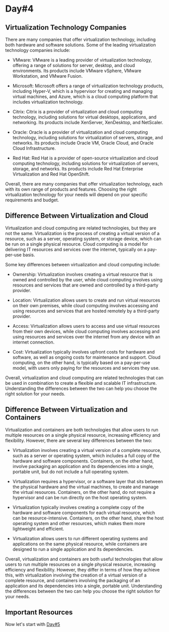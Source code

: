 # Day#4

## Virtualization Technology Companies

There are many companies that offer virtualization technology, including both hardware and software solutions. Some of the leading virtualization technology companies include:

+ VMware: VMware is a leading provider of virtualization technology, offering a range of solutions for server, desktop, and cloud environments. Its products include VMware vSphere, VMware Workstation, and VMware Fusion.

+ Microsoft: Microsoft offers a range of virtualization technology products, including Hyper-V, which is a hypervisor for creating and managing virtual machines, and Azure, which is a cloud computing platform that includes virtualization technology.

+ Citrix: Citrix is a provider of virtualization and cloud computing technology, including solutions for virtual desktops, applications, and networking. Its products include XenServer, XenDesktop, and NetScaler.

+ Oracle: Oracle is a provider of virtualization and cloud computing technology, including solutions for virtualization of servers, storage, and networks. Its products include Oracle VM, Oracle Cloud, and Oracle Cloud Infrastructure.

+ Red Hat: Red Hat is a provider of open-source virtualization and cloud computing technology, including solutions for virtualization of servers, storage, and networks. Its products include Red Hat Enterprise Virtualization and Red Hat OpenShift.

Overall, there are many companies that offer virtualization technology, each with its own range of products and features. Choosing the right virtualization technology for your needs will depend on your specific requirements and budget.

## Difference Between Virtualization and Cloud

Virtualization and cloud computing are related technologies, but they are not the same. Virtualization is the process of creating a virtual version of a resource, such as a server, operating system, or storage device, which can be run on a single physical resource. Cloud computing is a model for delivering IT resources and services over the internet, typically on a pay-per-use basis.

Some key differences between virtualization and cloud computing include:

+ Ownership: Virtualization involves creating a virtual resource that is owned and controlled by the user, while cloud computing involves using resources and services that are owned and controlled by a third-party provider.

+ Location: Virtualization allows users to create and run virtual resources on their own premises, while cloud computing involves accessing and using resources and services that are hosted remotely by a third-party provider.

+ Access: Virtualization allows users to access and use virtual resources from their own devices, while cloud computing involves accessing and using resources and services over the internet from any device with an internet connection.

+ Cost: Virtualization typically involves upfront costs for hardware and software, as well as ongoing costs for maintenance and support. Cloud computing, on the other hand, is typically based on a pay-per-use model, with users only paying for the resources and services they use.

Overall, virtualization and cloud computing are related technologies that can be used in combination to create a flexible and scalable IT infrastructure. Understanding the differences between the two can help you choose the right solution for your needs.

## Difference Between Virtualization and Containers

Virtualization and containers are both technologies that allow users to run multiple resources on a single physical resource, increasing efficiency and flexibility. However, there are several key differences between the two:

+ Virtualization involves creating a virtual version of a complete resource, such as a server or operating system, which includes a full copy of the hardware and software components. Containers, on the other hand, involve packaging an application and its dependencies into a single, portable unit, but do not include a full operating system.

+ Virtualization requires a hypervisor, or a software layer that sits between the physical hardware and the virtual machines, to create and manage the virtual resources. Containers, on the other hand, do not require a hypervisor and can be run directly on the host operating system.

+ Virtualization typically involves creating a complete copy of the hardware and software components for each virtual resource, which can be resource-intensive. Containers, on the other hand, share the host operating system and other resources, which makes them more lightweight and efficient.

+ Virtualization allows users to run different operating systems and applications on the same physical resource, while containers are designed to run a single application and its dependencies.

Overall, virtualization and containers are both useful technologies that allow users to run multiple resources on a single physical resource, increasing efficiency and flexibility. However, they differ in terms of how they achieve this, with virtualization involving the creation of a virtual version of a complete resource, and containers involving the packaging of an application and its dependencies into a single, portable unit. Understanding the differences between the two can help you choose the right solution for your needs.

## Important Resources

Now let's start with [Day#5](Day%405.md)
